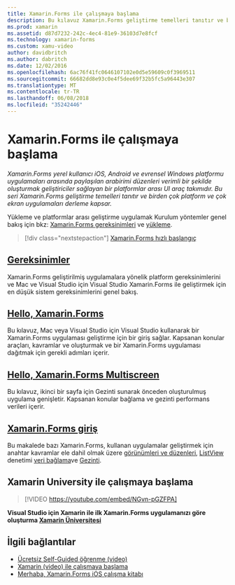 ```yaml
---
title: Xamarin.Forms ile çalışmaya başlama
description: Bu kılavuz Xamarin.Forms geliştirme temelleri tanıtır ve birden çok platform ve çok ekran uygulamaları derleme kapsar.
ms.prod: xamarin
ms.assetid: d87d7232-242c-4ec4-81e9-36103d7e8fcf
ms.technology: xamarin-forms
ms.custom: xamu-video
author: davidbritch
ms.author: dabritch
ms.date: 12/02/2016
ms.openlocfilehash: 6ac76f41fc0646107102e0d5e59609c0f3969511
ms.sourcegitcommit: 66682dd8e93c0e4f5dee69f32b5fc5a96443e307
ms.translationtype: MT
ms.contentlocale: tr-TR
ms.lasthandoff: 06/08/2018
ms.locfileid: "35242446"
---
```

# <a name="getting-started-with-xamarinforms"></a>Xamarin.Forms ile çalışmaya başlama

_Xamarin.Forms yerel kullanıcı iOS, Android ve evrensel Windows platformu uygulamaları arasında paylaşılan arabirimi düzenleri verimli bir şekilde oluşturmak geliştiriciler sağlayan bir platformlar arası UI araç takımıdır. Bu seri Xamarin.Forms geliştirme temelleri tanıtır ve birden çok platform ve çok ekran uygulamaları derleme kapsar._

Yükleme ve platformlar arası geliştirme uygulamak Kurulum yöntemler genel bakış için bkz: [Xamarin.Forms gereksinimleri](installation.md) ve [yükleme](~/cross-platform/get-started/installation/index.md).

> [!div class="nextstepaction"]
> [Xamarin.Forms hızlı başlangıç](~/xamarin-forms/get-started/hello-xamarin-forms/quickstart.md)



## <a name="requirementsinstallationmd"></a>[Gereksinimler](installation.md)

Xamarin.Forms geliştirilmiş uygulamalara yönelik platform gereksinimlerini ve Mac ve Visual Studio için Visual Studio Xamarin.Forms ile geliştirmek için en düşük sistem gereksinimlerini genel bakış.

## <a name="hello-xamarinformsxamarin-formsget-startedhello-xamarin-formsindexmd"></a>[Hello, Xamarin.Forms](~/xamarin-forms/get-started/hello-xamarin-forms/index.md)

Bu kılavuz, Mac veya Visual Studio için Visual Studio kullanarak bir Xamarin.Forms uygulaması geliştirme için bir giriş sağlar. Kapsanan konular araçları, kavramlar ve oluşturmak ve bir Xamarin.Forms uygulaması dağıtmak için gerekli adımları içerir.

## <a name="hello-xamarinforms-multiscreenxamarin-formsget-startedhello-xamarin-forms-multiscreenindexmd"></a>[Hello, Xamarin.Forms Multiscreen](~/xamarin-forms/get-started/hello-xamarin-forms-multiscreen/index.md)

Bu kılavuz, ikinci bir sayfa için Gezinti sunarak önceden oluşturulmuş uygulama genişletir. Kapsanan konular bağlama ve gezinti performans verileri içerir.

## <a name="introduction-to-xamarinformsxamarin-formsget-startedintroduction-to-xamarin-formsmd"></a>[Xamarin.Forms giriş](~/xamarin-forms/get-started/introduction-to-xamarin-forms.md)

Bu makalede bazı Xamarin.Forms, kullanan uygulamalar geliştirmek için anahtar kavramlar ele dahil olmak üzere [görünümleri ve düzenleri](~/xamarin-forms/get-started/introduction-to-xamarin-forms.md#Views_and_Layouts), [ListView](~/xamarin-forms/get-started/introduction-to-xamarin-forms.md#Lists_in_Xamarin_Forms) denetimi [veri bağlama](~/xamarin-forms/get-started/introduction-to-xamarin-forms.md#Data_Binding)ve [Gezinti](~/xamarin-forms/get-started/introduction-to-xamarin-forms.md#Navigation).


## <a name="get-started-with-xamarin-university"></a>Xamarin University ile çalışmaya başlama

> [!VIDEO https://youtube.com/embed/NGvn-pGZFPA]

**Visual Studio için Xamarin ile ilk Xamarin.Forms uygulamanızı göre oluşturma [Xamarin Üniversitesi](https://university.xamarin.com)**


## <a name="related-links"></a>İlgili bağlantılar

- [Ücretsiz Self-Guided öğrenme (video)](https://university.xamarin.com/self-guided)
- [Xamarin (video) ile çalışmaya başlama](https://developer.xamarin.com/videos/)
- [Merhaba, Xamarin.Forms iOS çalışma kitabı](https://developer.xamarin.com/workbooks/xamarin-forms/getting-started/GettingStartedWithXamarinForms-ios.workbook)
